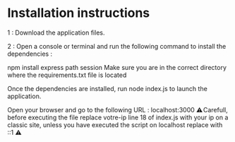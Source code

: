 Installation instructions
==============================================================

1 : Download the application files.

2 : Open a console or terminal and run the following command to install the dependencies :

npm install express path session
Make sure you are in the correct directory where the requirements.txt file is located

Once the dependencies are installed, run node index.js to launch the application.

Open your browser and go to the following URL : localhost:3000
⚠️ Carefull, before executing the file replace votre-ip line 18 of index.js with your ip on a classic site, unless you have executed the script on localhost replace with ::1 ⚠️ 
